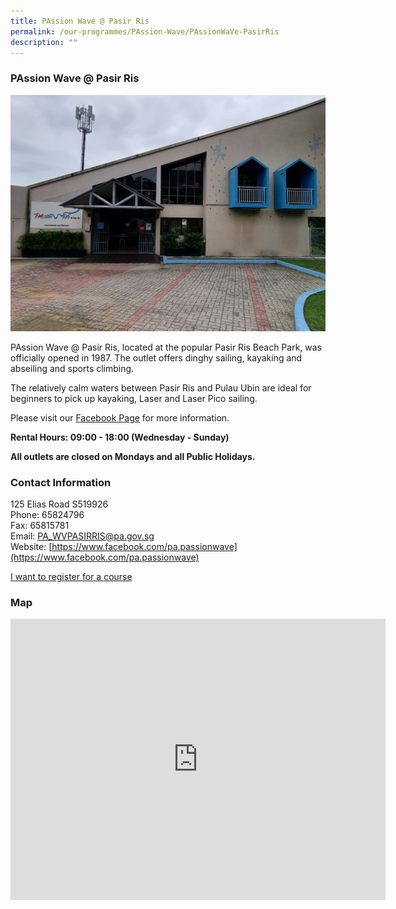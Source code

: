 ```yaml
---
title: PAssion Wave @ Pasir Ris
permalink: /our-programmes/PAssion-Wave/PAssionWaVe-PasirRis
description: ""
---
```


### PAssion Wave @ Pasir Ris
![](/images/Programmes/PAssion%20Wave/PAssion%20Wave%20@%20Pasir%20Ris.jpg)

PAssion Wave @ Pasir Ris, located at the popular Pasir Ris Beach Park, was officially opened in 1987. The outlet offers dinghy sailing, kayaking and abseiling and sports climbing.

The relatively calm waters between Pasir Ris and Pulau Ubin are ideal for beginners to pick up kayaking, Laser and Laser Pico sailing. 

Please visit our [Facebook Page](https://www.facebook.com/pa.passionwave) for more information.

****Rental Hours: 09:00 - 18:00 (Wednesday - Sunday)****

****All outlets are closed on Mondays and all Public Holidays.****

### Contact Information

125 Elias Road S519926  
Phone: 65824796  
Fax: 65815781  
Email: [PA\_WVPASIRRIS@pa.gov.sg](mailto:PA_WVPASIRRIS@pa.gov.sg)  
Website: [https://www.facebook.com/pa.passionwave](https://www.facebook.com/pa.passionwave)

[I want to register for a course](https://www.onepa.gov.sg/)

### Map

<iframe src="https://www.google.com/maps/embed?pb=!1m18!1m12!1m3!1d3988.652224320954!2d103.93864752838276!3d1.385283958630048!2m3!1f0!2f0!3f0!3m2!1i1024!2i768!4f13.1!3m3!1m2!1s0x31da3dc13235a26b%3A0x2fef0ef91772d159!2s125%20Elias%20Rd%2C%20Singapore%20519926!5e0!3m2!1sen!2ssg!4v1655786344989!5m2!1sen!2ssg" width="600" height="450" style="border:0;" allowfullscreen="" loading="lazy"></iframe>